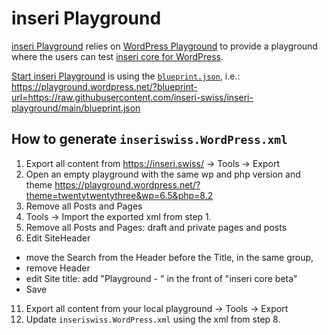# inseri Playground

[inseri Playground](https://inseri.swiss/playground/) relies on [WordPress Playground](https://github.com/WordPress/wordpress-playground) to provide a playground where the users can test [inseri core for WordPress](https://github.com/inseri-swiss/inseri-core-wp).

[Start inseri Playground](https://playground.wordpress.net/?blueprint-url=https://raw.githubusercontent.com/inseri-swiss/inseri-playground/main/blueprint.json) is using the [`blueprint.json`](blueprint.json), i.e.:  
https://playground.wordpress.net/?blueprint-url=https://raw.githubusercontent.com/inseri-swiss/inseri-playground/main/blueprint.json

## How to generate `inseriswiss.WordPress.xml`

1. Export all content from https://inseri.swiss/ -> Tools -> Export
2. Open an empty playground with the same wp and php version and theme https://playground.wordpress.net/?theme=twentytwentythree&wp=6.5&php=8.2
3. Remove all Posts and Pages
4. Tools -> Import the exported xml from step 1.
5. Remove all Posts and Pages: draft and private pages and posts
6. Edit SiteHeader
  - move the Search from the Header before the Title, in the same group,
  - remove Header
  - edit Site title: add "Playground - " in the front of "inseri core beta"
  - Save
11. Export all content from your local playground -> Tools -> Export
12. Update `inseriswiss.WordPress.xml` using the xml from step 8.
